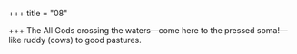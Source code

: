 +++
title = "08"

+++
The All Gods crossing the waters—come here to the pressed soma!— like ruddy (cows) to good pastures.  